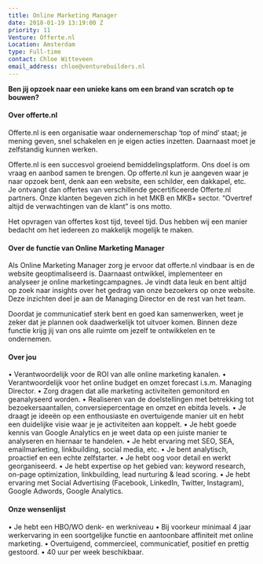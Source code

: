 ```yaml
---
title: Online Marketing Manager
date: 2018-01-19 13:19:00 Z
priority: 11
Venture: Offerte.nl
Location: Amsterdam
type: Full-time
contact: Chloe Witteveen
email_address: chloe@venturebuilders.nl
---
```


**Ben jij opzoek naar een unieke kans om een brand van scratch op te bouwen?**

#### Over offerte.nl

Offerte.nl is een organisatie waar ondernemerschap ‘top of mind’ staat; je mening geven, snel schakelen en je eigen acties inzetten. Daarnaast moet je zelfstandig kunnen werken.

Offerte.nl is een succesvol groeiend bemiddelingsplatform. Ons doel is om vraag en aanbod samen te brengen. Op offerte.nl kun je aangeven waar je naar opzoek bent, denk aan een website, een schilder, een dakkapel, etc. Je ontvangt dan offertes van verschillende gecertificeerde Offerte.nl partners. Onze klanten begeven zich in het MKB en MKB+ sector. “Overtref altijd de verwachtingen van de klant” is ons motto.

Het opvragen van offertes kost tijd, teveel tijd. Dus hebben wij een manier bedacht om het iedereen zo makkelijk mogelijk te maken.

#### Over de functie van Online Marketing Manager

Als Online Marketing Manager zorg je ervoor dat offerte.nl vindbaar is en de website geoptimaliseerd is. Daarnaast ontwikkel, implementeer en analyseer je online marketingcampagnes. 
Je vindt data leuk en bent altijd op zoek naar insights over het gedrag van onze bezoekers op onze website. Deze inzichten deel je aan de Managing Director en de rest van het team. 

Doordat je communicatief sterk bent en goed kan samenwerken, weet je zeker dat je plannen ook daadwerkelijk tot uitvoer komen. Binnen deze functie krijg jij van ons alle ruimte om jezelf te ontwikkelen en te ondernemen.

#### Over jou

• Verantwoordelijk voor de ROI van alle online marketing kanalen.
• Verantwoordelijk voor het online budget en omzet forecast i.s.m. Managing Director.
• Zorg dragen dat alle marketing activiteiten gemonitord en geanalyseerd worden.
• Realiseren van de doelstellingen met betrekking tot bezoekersaantallen, conversiepercentage en omzet en ebitda levels.
• Je draagt je ideeën op een enthousiaste en overtuigende manier uit en hebt een duidelijke visie waar je je activiteiten aan koppelt.
• Je hebt goede kennis van Google Analytics en je weet data op een juiste manier te analyseren en hiernaar te handelen.
• Je hebt ervaring met SEO, SEA, emailmarketing, linkbuilding, social media, etc.
• Je bent analytisch, proactief en een echte zelfstarter.
• Je hebt oog voor detail en werkt georganiseerd.
• Je hebt expertise op het gebied van: keyword research, on-page optimization, linkbuilding, lead nurturing & lead scoring.
• Je hebt ervaring met Social Advertising (Facebook, LinkedIn, Twitter, Instagram), Google Adwords, Google Analytics.


#### Onze wensenlijst 

• Je hebt een HBO/WO denk- en werkniveau
• Bij voorkeur minimaal 4 jaar werkervaring in een soortgelijke functie en aantoonbare affiniteit met online marketing.
• Overtuigend, commercieel, communicatief, positief en prettig gestoord.
• 40 uur per week beschikbaar.

